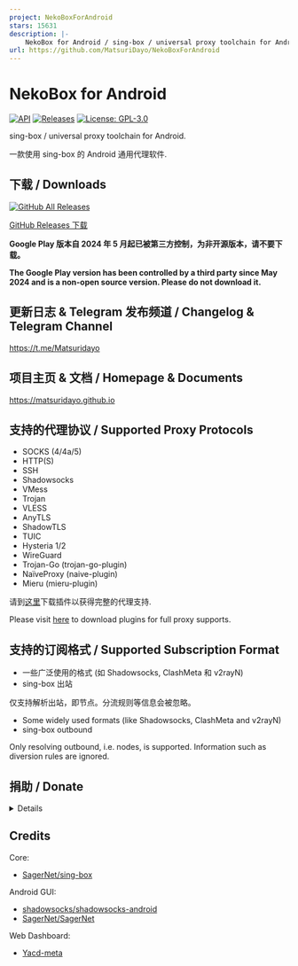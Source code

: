 ```yaml
---
project: NekoBoxForAndroid
stars: 15631
description: |-
    NekoBox for Android / sing-box / universal proxy toolchain for Android
url: https://github.com/MatsuriDayo/NekoBoxForAndroid
---
```


# NekoBox for Android

[![API](https://img.shields.io/badge/API-21%2B-brightgreen.svg?style=flat)](https://android-arsenal.com/api?level=21)
[![Releases](https://img.shields.io/github/v/release/MatsuriDayo/NekoBoxForAndroid)](https://github.com/MatsuriDayo/NekoBoxForAndroid/releases)
[![License: GPL-3.0](https://img.shields.io/badge/license-GPL--3.0-orange.svg)](https://www.gnu.org/licenses/gpl-3.0)

sing-box / universal proxy toolchain for Android.

一款使用 sing-box 的 Android 通用代理软件.

## 下载 / Downloads

[![GitHub All Releases](https://img.shields.io/github/downloads/Matsuridayo/NekoBoxForAndroid/total?label=downloads-total&logo=github&style=flat-square)](https://github.com/Matsuridayo/NekoBoxForAndroid/releases)

[GitHub Releases 下载](https://github.com/Matsuridayo/NekoBoxForAndroid/releases)

**Google Play 版本自 2024 年 5 月起已被第三方控制，为非开源版本，请不要下载。**

**The Google Play version has been controlled by a third party since May 2024 and is a non-open
source version. Please do not download it.**

## 更新日志 & Telegram 发布频道 / Changelog & Telegram Channel

https://t.me/Matsuridayo

## 项目主页 & 文档 / Homepage & Documents

https://matsuridayo.github.io

## 支持的代理协议 / Supported Proxy Protocols

* SOCKS (4/4a/5)
* HTTP(S)
* SSH
* Shadowsocks
* VMess
* Trojan
* VLESS
* AnyTLS
* ShadowTLS
* TUIC
* Hysteria 1/2
* WireGuard
* Trojan-Go (trojan-go-plugin)
* NaïveProxy (naive-plugin)
* Mieru (mieru-plugin)

请到[这里](https://matsuridayo.github.io/nb4a-plugin/)下载插件以获得完整的代理支持.

Please visit [here](https://matsuridayo.github.io/nb4a-plugin/) to download plugins for full proxy
supports.

## 支持的订阅格式 / Supported Subscription Format

* 一些广泛使用的格式 (如 Shadowsocks, ClashMeta 和 v2rayN)
* sing-box 出站

仅支持解析出站，即节点。分流规则等信息会被忽略。

* Some widely used formats (like Shadowsocks, ClashMeta and v2rayN)
* sing-box outbound

Only resolving outbound, i.e. nodes, is supported. Information such as diversion rules are ignored.

## 捐助 / Donate

<details>

如果这个项目对您有帮助, 可以通过捐赠的方式帮助我们维持这个项目.

捐赠满等额 50 USD 可以在「[捐赠榜](https://mtrdnt.pages.dev/donation_list)」显示头像, 如果您未被添加到这里,
欢迎联系我们补充.

Donations of 50 USD or more can display your avatar on
the [Donation List](https://mtrdnt.pages.dev/donation_list). If you are not added here, please
contact us to add it.

USDT TRC20

`TRhnA7SXE5Sap5gSG3ijxRmdYFiD4KRhPs`

XMR

`49bwESYQjoRL3xmvTcjZKHEKaiGywjLYVQJMUv79bXonGiyDCs8AzE3KiGW2ytTybBCpWJUvov8SjZZEGg66a4e59GXa6k5`

</details>

## Credits

Core:

- [SagerNet/sing-box](https://github.com/SagerNet/sing-box)

Android GUI:

- [shadowsocks/shadowsocks-android](https://github.com/shadowsocks/shadowsocks-android)
- [SagerNet/SagerNet](https://github.com/SagerNet/SagerNet)

Web Dashboard:

- [Yacd-meta](https://github.com/MetaCubeX/Yacd-meta)


